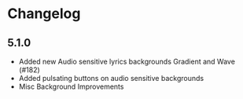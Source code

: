 # Changelog

## 5.1.0
- Added new Audio sensitive lyrics backgrounds Gradient and Wave (#182)
- Added pulsating buttons on audio sensitive backgrounds
- Misc Background Improvements